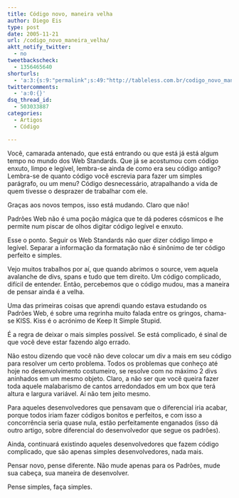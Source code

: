 ```yaml
---
title: Código novo, maneira velha
author: Diego Eis
type: post
date: 2005-11-21
url: /codigo_novo_maneira_velha/
aktt_notify_twitter:
  - no
tweetbackscheck:
  - 1356465640
shorturls:
  - 'a:3:{s:9:"permalink";s:49:"http://tableless.com.br/codigo_novo_maneira_velha";s:7:"tinyurl";s:26:"http://tinyurl.com/3svd5l8";s:4:"isgd";s:19:"http://is.gd/coZiYl";}'
twittercomments:
  - 'a:0:{}'
dsq_thread_id:
  - 503033887
categories:
  - Artigos
  - Código

---
```

Você, camarada antenado, que está entrando ou que está já está algum tempo no mundo dos Web Standards. Que já se acostumou com código enxuto, limpo e legível, lembra-se ainda de como era seu código antigo? Lembra-se de quanto código você escrevia para fazer um simples parágrafo, ou um menu? Código desnecessário, atrapalhando a vida de quem tivesse o desprazer de trabalhar com ele. 

Graças aos novos tempos, isso está mudando. Claro que não!
  
Padrões Web não é uma poção mágica que te dá poderes cósmicos e lhe permite num piscar de olhos digitar código legível e enxuto.
  
Esse o ponto. Seguir os Web Standards não quer dizer código limpo e legível. Separar a informação da formatação não é sinônimo de ter código perfeito e simples. 

Vejo muitos trabalhos por aí, que quando abrimos o source, vem aquela avalanche de divs, spans e tudo que tem direito. Um código complicado, difícil de entender. Então, percebemos que o código mudou, mas a maneira de pensar ainda é a velha. 

Uma das primeiras coisas que aprendi quando estava estudando os Padrões Web, é sobre uma regrinha muito falada entre os gringos, chama-se KISS. Kiss é o acrónimo de Keep It Simple Stupid.
  
É a regra de deixar o mais simples possível. Se está complicado, é sinal de que você deve estar fazendo algo errado. 

Não estou dizendo que você não deve colocar um div a mais em seu código para resolver um certo problema. Todos os problemas que conheço até hoje no desenvolvimento costumeiro, se resolve com no máximo 2 divs aninhados em um mesmo objeto. Claro, a não ser que você queira fazer toda aquele malabarismo de cantos arredondados em um box que terá altura e largura variável. Aí não tem jeito mesmo. 

Para aqueles desenvolvedores que pensavam que o diferencial iria acabar, porque todos iriam fazer códigos bonitos e perfeitos, e com isso a concorrência seria quase nula, estão perfeitamente enganados (isso dá outro artigo, sobre diferencial do desenvolvedor que segue os padrões).
  
Ainda, continuará existindo aqueles desenvolvedores que fazem código complicado, que são apenas simples desenvolvedores, nada mais. 

Pensar novo, pense diferente. Não mude apenas para os Padrões, mude sua cabeça, sua maneira de desenvolver.
  
Pense simples, faça simples.